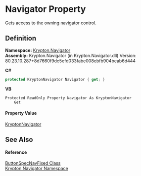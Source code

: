 # Navigator Property


Gets access to the owning navigator control.



## Definition
**Namespace:** <a href="a21ac074-d119-3dc6-bd1c-d3a12c0128bc.md">Krypton.Navigator</a>  
**Assembly:** Krypton.Navigator (in Krypton.Navigator.dll) Version: 80.23.10.287+8d7660f9dc5efd033fabe008ebfb904beab6d444

**C#**
``` C#
protected KryptonNavigator Navigator { get; }
```
**VB**
``` VB
Protected ReadOnly Property Navigator As KryptonNavigator
	Get
```



#### Property Value
<a href="5b32a15b-85d7-1db8-3c10-e43632f905eb.md">KryptonNavigator</a>

## See Also


#### Reference
<a href="40fb1a2b-aa74-3329-d800-8c6797a116b0.md">ButtonSpecNavFixed Class</a>  
<a href="a21ac074-d119-3dc6-bd1c-d3a12c0128bc.md">Krypton.Navigator Namespace</a>  

